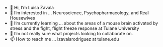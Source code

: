 - 👋 Hi, I’m Luisa Zavala
- 👀 I’m interested in ... Neuroscience, Psychopharmacology, and Real Housewives
- 🌱 I’m currently learning ... about the areas of a mouse brain activated by stress and the fight, flight freeze response at Tulane University
- 💞️ I’m not really sure what projects looking to collaborate on.
- 📫 How to reach me ... lzavalarodriguez at tulane.edu

<!---
guccicowboyboot/guccicowboyboot is a ✨ special ✨ repository because its `README.md` (this file) appears on your GitHub profile.
You can click the Preview link to take a look at your changes.
--->

